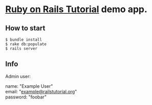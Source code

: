 # [Ruby on Rails Tutorial](http://ruby.railstutorial.org/ruby-on-rails-tutorial-book) demo app.


## How to start

```
$ bundle install
$ rake db:populate
$ rails server
```

## Info

Admin user:

name:     "Example User"  
email:    "example@railstutorial.org"  
password: "foobar"  
